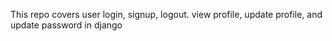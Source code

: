 This repo covers user login, signup, logout. view profile, update profile, and update password in django
